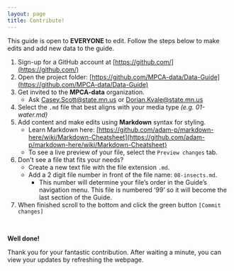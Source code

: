 ```yaml
---
layout: page
title: Contribute!
---
```


<p class="message">
 
This guide is open to **EVERYONE** to edit. Follow the steps below to make edits and add new data to the guide.

</p>
  
1. Sign-up for a GitHub account at [https://github.com/](https://github.com/)  
1. Open the project folder:  [https://github.com/MPCA-data/Data-Guide](https://github.com/MPCA-data/Data-Guide)
1. Get invited to the __MPCA-data__ organization.
    - Ask Casey.Scott@state.mn.us or Dorian.Kvale@state.mn.us
1. Select the `.md` file that best aligns with your media type _(e.g. 01-water.md)_
1. Add content and make edits using __Markdown__ syntax for styling.
    - Learn Markdown here: [https://github.com/adam-p/markdown-here/wiki/Markdown-Cheatsheet](https://github.com/adam-p/markdown-here/wiki/Markdown-Cheatsheet)
    - To see a live preview of your file, select the `Preview changes` tab.
1. Don't see a file that fits your needs? 
    - Create a new text file with the file extension `.md`.
    - Add a 2 digit file number in front of the file name: `08-insects.md`.
        - This number will determine your file’s order in the Guide’s navigation menu. This file is numbered ‘99’ so it will become the last section of the Guide.
1. When finished scroll to the bottom and click the green button `[Commit changes]`

<br>

__Well done!__ 

Thank you for your fantastic contribution. After waiting a minute, you can view your updates by refreshing the webpage.
